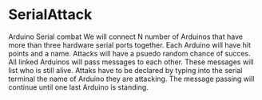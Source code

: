 SerialAttack
============

Arduino Serial combat  We will connect N number of Arduinos that have more than three hardware serial ports together. Each Arduino will have hit points and a name. Attacks will have a psuedo random chance of succes. All linked Arduinos will pass messages to each other. These messages will list who is still alive. Attaks have to be declared by typing into the serial terminal the name of Arduino they are attacking. The message passing will continue until one last Arduino is standing.
